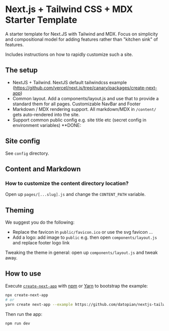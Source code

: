 # Next.js + Tailwind CSS + MDX Starter Template

A starter template for Next.JS with Tailwind and MDX. Focus on simplicity and compositional model for adding features rather than "kitchen sink" of features.

Includes instructions on how to rapidly customize such a site.

## The setup

* NextJS + Tailwind. NextJS default tailwindcss example (https://github.com/vercel/next.js/tree/canary/packages/create-next-app)
* Common layout. Add a components/layout.js and use that to provide a standard them for all pages. Customizable NavBar and Footer
* Markdown / MDX rendering support. All markdown/MDX in `/content/` gets auto-rendered into the site.
* Support common public config e.g. site title etc (secret config in environment variables) **DONE: 

## Site config

See `config` directory.

## Content and Markdown

### How to customize the content directory location?

Open up `pages/[...slug].js` and change the `CONTENT_PATH` variable.

## Theming

We suggest you do the following:

* Replace the favicon in `public/favicon.ico` or use the svg favicon ...
* Add a logo: add image to `public` e.g. then open `components/layout.js` and replace footer logo link

Tweaking the theme in general: open up `components/layout.js` and tweak away.

## How to use

Execute [`create-next-app`](https://github.com/vercel/next.js/tree/canary/packages/create-next-app) with [npm](https://docs.npmjs.com/cli/init) or [Yarn](https://yarnpkg.com/lang/en/docs/cli/create/) to bootstrap the example:

```bash
npx create-next-app 
# or
yarn create next-app --example https://github.com/datopian/nextjs-tailwind-mdx myapp
```

Then run the app:

```
npm run dev
```
